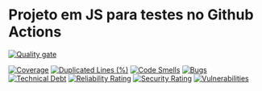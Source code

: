 # Projeto em JS para testes no Github Actions
[![Quality gate](https://sonarcloud.io/api/project_badges/quality_gate?project=LucioAmorim_calc)](https://sonarcloud.io/summary/new_code?id=LucioAmorim_calc)


[![Coverage](https://sonarcloud.io/api/project_badges/measure?project=LucioAmorim_calc&metric=coverage)](https://sonarcloud.io/summary/new_code?id=LucioAmorim_calc)
[![Duplicated Lines (%)](https://sonarcloud.io/api/project_badges/measure?project=LucioAmorim_calc&metric=duplicated_lines_density)](https://sonarcloud.io/summary/new_code?id=LucioAmorim_calc)
[![Code Smells](https://sonarcloud.io/api/project_badges/measure?project=LucioAmorim_calc&metric=code_smells)](https://sonarcloud.io/summary/new_code?id=LucioAmorim_calc)
[![Bugs](https://sonarcloud.io/api/project_badges/measure?project=LucioAmorim_calc&metric=bugs)](https://sonarcloud.io/summary/new_code?id=LucioAmorim_calc)
[![Technical Debt](https://sonarcloud.io/api/project_badges/measure?project=LucioAmorim_calc&metric=sqale_index)](https://sonarcloud.io/summary/new_code?id=LucioAmorim_calc)
[![Reliability Rating](https://sonarcloud.io/api/project_badges/measure?project=LucioAmorim_calc&metric=reliability_rating)](https://sonarcloud.io/summary/new_code?id=LucioAmorim_calc)
[![Security Rating](https://sonarcloud.io/api/project_badges/measure?project=LucioAmorim_calc&metric=security_rating)](https://sonarcloud.io/summary/new_code?id=LucioAmorim_calc)
[![Vulnerabilities](https://sonarcloud.io/api/project_badges/measure?project=LucioAmorim_calc&metric=vulnerabilities)](https://sonarcloud.io/summary/new_code?id=LucioAmorim_calc)